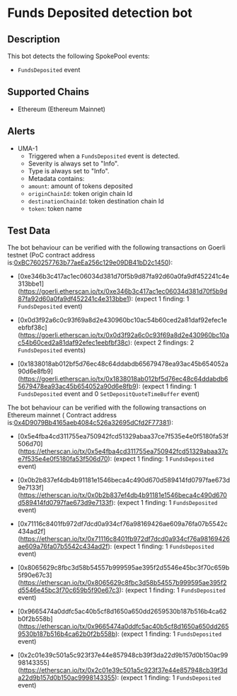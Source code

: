 # Funds Deposited detection bot

## Description

This bot detects the following SpokePool events:
- `FundsDeposited` event

## Supported Chains

- Ethereum (Ethereum Mainnet)

## Alerts
- UMA-1
  - Triggered when a `FundsDeposited` event is detected.
  - Severity is always set to "Info".
  - Type is always set to "Info".
  - Metadata contains:
  - `amount`: amount of tokens deposited
  - `originChainId`: token origin chain Id
  - `destinationChainId`: token destination chain Id
  - `token`: token name

## Test Data

The bot behaviour can be verified with the following transactions on Goerli testnet (PoC contract address is:[0xBC760257763b77aeEa256c129e09DB41bD2c1450](https://goerli.etherscan.io/address/0xBC760257763b77aeEa256c129e09DB41bD2c1450)):

- [0xe346b3c417ac1ec06034d381d70f5b9d87fa92d60a0fa9df452241c4e313bbe1]
(https://goerli.etherscan.io/tx/0xe346b3c417ac1ec06034d381d70f5b9d87fa92d60a0fa9df452241c4e313bbe1): (expect 1 finding: 1 `FundsDeposited` event)

- [0x0d3f92a6c0c93f69a8d2e430960bc10ac54b60ced2a81daf92efec1eebfbf38c]
(https://goerli.etherscan.io/tx/0x0d3f92a6c0c93f69a8d2e430960bc10ac54b60ced2a81daf92efec1eebfbf38c): (expect 2 findings: 2 `FundsDeposited` events)

- [0x1838018ab012bf5d76ec48c64ddabdb65679478ea93ac45b654052a90d6e8fb9]
(https://goerli.etherscan.io/tx/0x1838018ab012bf5d76ec48c64ddabdb65679478ea93ac45b654052a90d6e8fb9): (expect 1 finding: 1 `FundsDeposited` event and 0 `SetDepositQuoteTimeBuffer` event)


The bot behaviour can be verified with the following transactions on Ethereum mainnet ( Contract address is:[0x4D9079Bb4165aeb4084c526a32695dCfd2F77381](https://etherscan.io/address/0x4D9079Bb4165aeb4084c526a32695dCfd2F77381)):

- [0x5e4fba4cd311755ea750942fcd51329abaa37ce7f535e4e0f5180fa53f506d70]
(https://etherscan.io/tx/0x5e4fba4cd311755ea750942fcd51329abaa37ce7f535e4e0f5180fa53f506d70): (expect 1 finding: 1 `FundsDeposited` event)

- [0x0b2b837ef4db4b91181e1546beca4c490d670d589414fd0797fae673d9e7133f]
(https://etherscan.io/tx/0x0b2b837ef4db4b91181e1546beca4c490d670d589414fd0797fae673d9e7133f): (expect 1 finding: 1 `FundsDeposited` event)

- [0x71116c8401fb972df7dcd0a934cf76a98169426ae609a76fa07b5542c434ad2f]
(https://etherscan.io/tx/0x71116c8401fb972df7dcd0a934cf76a98169426ae609a76fa07b5542c434ad2f): (expect 1 finding: 1 `FundsDeposited` event)

- [0x8065629c8fbc3d58b54557b999595ae395f2d5546e45bc3f70c659b5f90e67c3]
(https://etherscan.io/tx/0x8065629c8fbc3d58b54557b999595ae395f2d5546e45bc3f70c659b5f90e67c3): (expect 1 finding: 1 `FundsDeposited` event)

- [0x9665474a0ddfc5ac40b5cf8d1650a650dd2659530b187b516b4ca62b0f2b558b]
(https://etherscan.io/tx/0x9665474a0ddfc5ac40b5cf8d1650a650dd2659530b187b516b4ca62b0f2b558b): (expect 1 finding: 1 `FundsDeposited` event)

- [0x2c01e39c501a5c923f37e44e857948cb39f3da22d9b157d0b150ac9998143355]
(https://etherscan.io/tx/0x2c01e39c501a5c923f37e44e857948cb39f3da22d9b157d0b150ac9998143355): (expect 1 finding: 1 `FundsDeposited` event)
